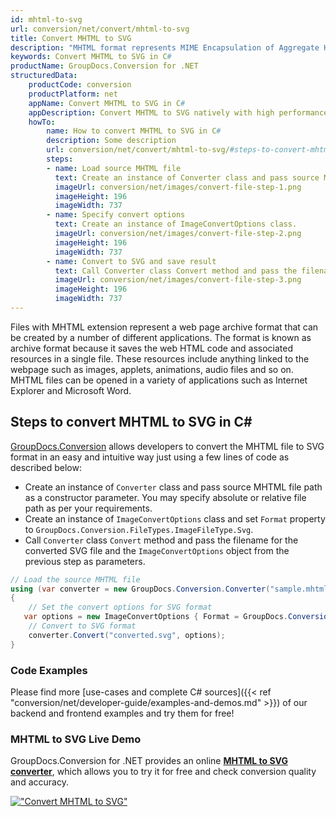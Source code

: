 ```yaml
---
id: mhtml-to-svg
url: conversion/net/convert/mhtml-to-svg
title: Convert MHTML to SVG
description: "MHTML format represents MIME Encapsulation of Aggregate HTML with .mhtml extension. Learn how to convert MHTML to SVG file programmatically in C# language using GroupDocs.Conversion for .NET library."
keywords: Convert MHTML to SVG in C#
productName: GroupDocs.Conversion for .NET
structuredData:
    productCode: conversion
    productPlatform: net
    appName: Convert MHTML to SVG in C#
    appDescription: Convert MHTML to SVG natively with high performance using C# language and server side GroupDocs.Conversion for .NET APIs, without the use of any software like Microsoft or Open Office.
    howTo:
        name: How to convert MHTML to SVG in C# 
        description: Some description
        url: conversion/net/convert/mhtml-to-svg/#steps-to-convert-mhtml-to-svg-in-c
        steps:
        - name: Load source MHTML file 
          text: Create an instance of Converter class and pass source MHTML file path as a constructor parameter. You may specify absolute or relative file path as per your requirements. 
          imageUrl: conversion/net/images/convert-file-step-1.png
          imageHeight: 196
          imageWidth: 737
        - name: Specify convert options 
          text: Create an instance of ImageConvertOptions class.
          imageUrl: conversion/net/images/convert-file-step-2.png
          imageHeight: 196
          imageWidth: 737
        - name: Convert to SVG and save result 
          text: Call Converter class Convert method and pass the filename for the converted HTML file and the ImageConvertOptions object from the previous step as parameters.
          imageUrl: conversion/net/images/convert-file-step-3.png
          imageHeight: 196
          imageWidth: 737
---
```


Files with MHTML extension represent a web page archive format that can be created by a number of different applications. The format is known as archive format because it saves the web HTML code and associated resources in a single file. These resources include anything linked to the webpage such as images, applets, animations, audio files and so on. MHTML files can be opened in a variety of applications such as Internet Explorer and Microsoft Word.

## Steps to convert MHTML to SVG in C#

[GroupDocs.Conversion](https://products.groupdocs.com/conversion/net) allows developers to convert the MHTML file to SVG format in an easy and intuitive way just using a few lines of code as described below:

* Create an instance of `Converter` class and pass source MHTML file path as a constructor parameter. You may specify absolute or relative file path as per your requirements. 
* Create an instance of `ImageConvertOptions` class and set `Format` property to `GroupDocs.Conversion.FileTypes.ImageFileType.Svg`.
* Call `Converter` class `Convert` method and pass the filename for the converted SVG file and the `ImageConvertOptions` object from the previous step as parameters.

```csharp
// Load the source MHTML file
using (var converter = new GroupDocs.Conversion.Converter("sample.mhtml"))
{
    // Set the convert options for SVG format
   var options = new ImageConvertOptions { Format = GroupDocs.Conversion.FileTypes.ImageFileType.Svg };
    // Convert to SVG format
    converter.Convert("converted.svg", options);
}
```

### Code Examples

Please find more [use-cases and complete C# sources]({{< ref "conversion/net/developer-guide/examples-and-demos.md" >}}) of our backend and frontend examples and try them for free!

### MHTML to SVG Live Demo

GroupDocs.Conversion for .NET provides an online [**MHTML to SVG converter**](https://products.groupdocs.app/conversion/mhtml-to-svg), which allows you to try it for free and check conversion quality and accuracy.

[!["Convert MHTML to SVG"](conversion/net/images/convert-to-svg/convert-mhtml-to-svg.png)](https://products.groupdocs.app/conversion/mhtml-to-svg)